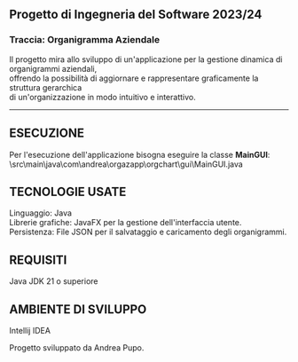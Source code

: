 ## **Progetto di Ingegneria del Software 2023/24**  
### **Traccia: Organigramma Aziendale**

Il progetto mira allo sviluppo di un'applicazione per la gestione dinamica di organigrammi aziendali,  
offrendo la possibilità di aggiornare e rappresentare graficamente la struttura gerarchica  
di un'organizzazione in modo intuitivo e interattivo.  

---

## **ESECUZIONE**  
Per l'esecuzione dell'applicazione bisogna eseguire la classe **MainGUI**: \src\main\java\com\andrea\orgazapp\orgchart\gui\MainGUI.java  


## **TECNOLOGIE USATE**  
Linguaggio: Java  
Librerie grafiche: JavaFX per la gestione dell'interfaccia utente.  
Persistenza: File JSON per il salvataggio e caricamento degli organigrammi.  

## **REQUISITI**  
Java JDK 21 o superiore  

## **AMBIENTE DI SVILUPPO**  
Intellij IDEA  

Progetto sviluppato da Andrea Pupo.

